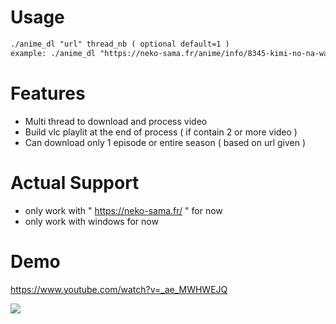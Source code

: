 # Usage
```txt
./anime_dl "url" thread_nb ( optional default=1 )
example: ./anime_dl "https://neko-sama.fr/anime/info/8345-kimi-no-na-wa_vf" 5
```

# Features
  - Multi thread to download and process video
  - Build vlc playlit at the end of process ( if contain 2 or more video )
  - Can download only 1 episode or entire season ( based on url given )

# Actual Support
 - only work with " https://neko-sama.fr/ " for now
 - only work with windows for now

# Demo
 https://www.youtube.com/watch?v=_ae_MWHWEJQ

![](https://github.com/PsykoDev/neko_sama_downloader/assets/45910905/fe517de7-d7cc-4657-a03e-79c7f29883fa)

